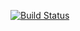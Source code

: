 [![Build Status](https://secure.travis-ci.org/Operational-Transformation/ot.hs.png?branch=master)](http://travis-ci.org/Operational-Transformation/ot.hs)
